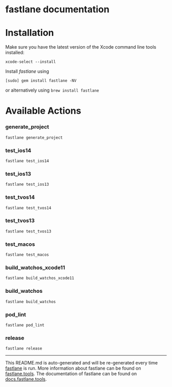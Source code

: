 fastlane documentation
================
# Installation

Make sure you have the latest version of the Xcode command line tools installed:

```
xcode-select --install
```

Install _fastlane_ using
```
[sudo] gem install fastlane -NV
```
or alternatively using `brew install fastlane`

# Available Actions
### generate_project
```
fastlane generate_project
```

### test_ios14
```
fastlane test_ios14
```

### test_ios13
```
fastlane test_ios13
```

### test_tvos14
```
fastlane test_tvos14
```

### test_tvos13
```
fastlane test_tvos13
```

### test_macos
```
fastlane test_macos
```

### build_watchos_xcode11
```
fastlane build_watchos_xcode11
```

### build_watchos
```
fastlane build_watchos
```

### pod_lint
```
fastlane pod_lint
```

### release
```
fastlane release
```


----

This README.md is auto-generated and will be re-generated every time [fastlane](https://fastlane.tools) is run.
More information about fastlane can be found on [fastlane.tools](https://fastlane.tools).
The documentation of fastlane can be found on [docs.fastlane.tools](https://docs.fastlane.tools).
